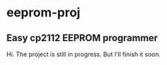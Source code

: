 # eeprom-proj
## Easy cp2112 EEPROM programmer

Hi. The project is still in progress. But I'll finish it soon.